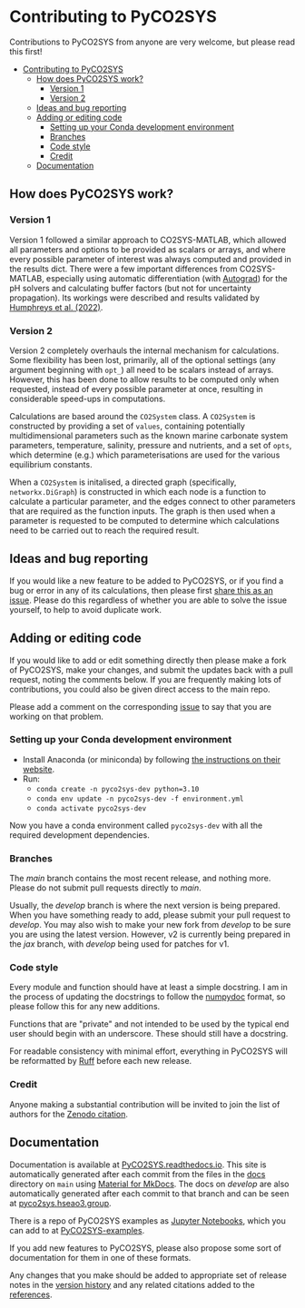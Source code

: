 # Contributing to PyCO2SYS

Contributions to PyCO2SYS from anyone are very welcome, but please read this first!

- [Contributing to PyCO2SYS](#contributing-to-pyco2sys)
  - [How does PyCO2SYS work?](#how-does-pyco2sys-work)
    - [Version 1](#version-1)
    - [Version 2](#version-2)
  - [Ideas and bug reporting](#ideas-and-bug-reporting)
  - [Adding or editing code](#adding-or-editing-code)
    - [Setting up your Conda development environment](#setting-up-your-conda-development-environment)
    - [Branches](#branches)
    - [Code style](#code-style)
    - [Credit](#credit)
  - [Documentation](#documentation)

## How does PyCO2SYS work?

### Version 1

Version 1 followed a similar approach to CO2SYS-MATLAB, which allowed all parameters and options to be provided as scalars or arrays, and where every possible parameter of interest was always computed and provided in the results dict.  There were a few important differences from CO2SYS-MATLAB, especially using automatic differentiation (with [Autograd](https://github.com/HIPS/autograd)) for the pH solvers and calculating buffer factors (but not for uncertainty propagation).  Its workings were described and results validated by [Humphreys et al. (2022)](https://doi.org/10.5194/gmd-15-15-2022).

### Version 2

Version 2 completely overhauls the internal mechanism for calculations.  Some flexibility has been lost, primarily, all of the optional settings (any argument beginning with `opt_`) all need to be scalars instead of arrays.  However, this has been done to allow results to be computed only when requested, instead of every possible parameter at once, resulting in considerable speed-ups in computations.

Calculations are based around the `CO2System` class.  A `CO2System` is constructed by providing a set of `values`, containing potentially multidimensional parameters such as the known marine carbonate system parameters, temperature, salinity, pressure and nutrients, and a set of `opts`, which determine (e.g.) which parameterisations are used for the various equilibrium constants.

When a `CO2System` is initalised, a directed graph (specifically, `networkx.DiGraph`) is constructed in which each node is a function to calculate a particular parameter, and the edges connect to other parameters that are required as the function inputs.  The graph is then used when a parameter is requested to be computed to determine which calculations need to be carried out to reach the required result.

## Ideas and bug reporting

If you would like a new feature to be added to PyCO2SYS, or if you find a bug or error in any of its calculations, then please first [share this as an issue](https://github.com/mvdh7/PyCO2SYS/issues). Please do this regardless of whether you are able to solve the issue yourself, to help to avoid duplicate work.

## Adding or editing code

If you would like to add or edit something directly then please make a fork of PyCO2SYS, make your changes, and submit the updates back with a pull request, noting the comments below.  If you are frequently making lots of contributions, you could also be given direct access to the main repo.

Please add a comment on the corresponding [issue](https://github.com/mvdh7/PyCO2SYS/issues) to say that you are working on that problem.

### Setting up your Conda development environment

- Install Anaconda (or miniconda) by following [the instructions on their website](https://docs.anaconda.com/miniconda/).
- Run:
  - `conda create -n pyco2sys-dev python=3.10`
  - `conda env update -n pyco2sys-dev -f environment.yml`
  - `conda activate pyco2sys-dev`

Now you have a conda environment called `pyco2sys-dev` with all the required development dependencies.

### Branches

The *main* branch contains the most recent release, and nothing more.  Please do not submit pull requests directly to *main*.

Usually, the *develop* branch is where the next version is being prepared.  When you have something ready to add, please submit your pull request to *develop*.  You may also wish to make your new fork from *develop* to be sure you are using the latest version.  However, v2 is currently being prepared in the *jax* branch, with *develop* being used for patches for v1.

### Code style

Every module and function should have at least a simple docstring.  I am in the process of updating the docstrings to follow the [numpydoc](https://numpydoc.readthedocs.io/en/stable/format.html) format, so please follow this for any new additions.

Functions that are "private" and not intended to be used by the typical end user should begin with an underscore.  These should still have a docstring.

For readable consistency with minimal effort, everything in PyCO2SYS will be reformatted by [Ruff](https://github.com/astral-sh/ruff) before each new release.

### Credit

Anyone making a substantial contribution will be invited to join the list of authors for the [Zenodo citation](https://doi.org/10.5281/zenodo.3744275).

## Documentation

Documentation is available at [PyCO2SYS.readthedocs.io](https://pyco2sys.readthedocs.io/en/latest/).  This site is automatically generated after each commit from the files in the [docs](https://github.com/mvdh7/PyCO2SYS/tree/main/docs) directory on `main` using [Material for MkDocs](https://squidfunk.github.io/mkdocs-material/).  The docs on *develop* are also automatically generated after each commit to that branch and can be seen at [pyco2sys.hseao3.group](https://pyco2sys.hseao3.group).

There is a repo of PyCO2SYS examples as [Jupyter Notebooks](https://jupyter.org/), which you can add to at [PyCO2SYS-examples](https://github.com/mvdh7/PyCO2SYS-examples).

If you add new features to PyCO2SYS, please also propose some sort of documentation for them in one of these formats.

Any changes that you make should be added to appropriate set of release notes in the [version history](https://github.com/mvdh7/PyCO2SYS/blob/develop/docs/versions.md) and any related citations added to the [references](https://github.com/mvdh7/PyCO2SYS/blob/develop/docs/refs.md).
